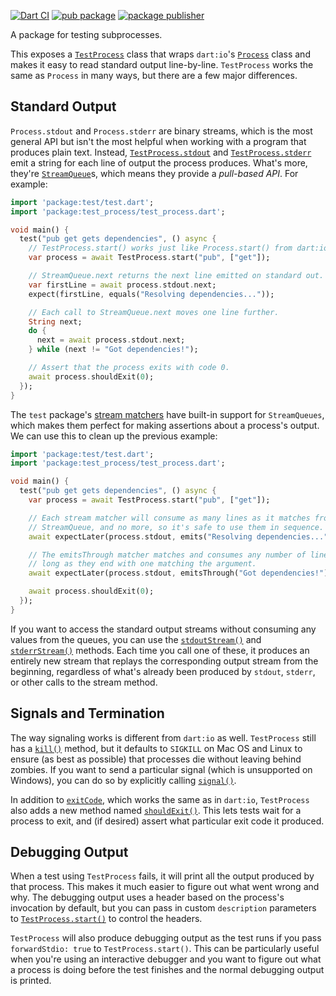 [![Dart CI](https://github.com/dart-lang/test_process/actions/workflows/test-package.yml/badge.svg)](https://github.com/dart-lang/test_process/actions/workflows/test-package.yml)
[![pub package](https://img.shields.io/pub/v/test_process.svg)](https://pub.dev/packages/test_process)
[![package publisher](https://img.shields.io/pub/publisher/test_process.svg)](https://pub.dev/packages/test_process/publisher)

A package for testing subprocesses.

This exposes a [`TestProcess`][TestProcess] class that wraps `dart:io`'s
[`Process`][Process] class and makes it easy to read standard output
line-by-line. `TestProcess` works the same as `Process` in many ways, but there
are a few major differences.

[TestProcess]: https://pub.dev/documentation/test_process/latest/test_process/TestProcess-class.html
[Process]: https://api.dart.dev/stable/dart-io/Process-class.html

## Standard Output

`Process.stdout` and `Process.stderr` are binary streams, which is the most
general API but isn't the most helpful when working with a program that produces
plain text. Instead, [`TestProcess.stdout`][stdout] and
[`TestProcess.stderr`][stderr] emit a string for each line of output the process
produces. What's more, they're [`StreamQueue`][StreamQueue]s, which means
they provide a *pull-based API*. For example:

[stdout]: https://pub.dev/documentation/test_process/latest/test_process/TestProcess/stdout.html
[stderr]: https://pub.dev/documentation/test_process/latest/test_process/TestProcess/stderr.html
[StreamQueue]: https://pub.dev/documentation/async/latest/async/StreamQueue-class.html

```dart
import 'package:test/test.dart';
import 'package:test_process/test_process.dart';

void main() {
  test("pub get gets dependencies", () async {
    // TestProcess.start() works just like Process.start() from dart:io.
    var process = await TestProcess.start("pub", ["get"]);

    // StreamQueue.next returns the next line emitted on standard out.
    var firstLine = await process.stdout.next;
    expect(firstLine, equals("Resolving dependencies..."));

    // Each call to StreamQueue.next moves one line further.
    String next;
    do {
      next = await process.stdout.next;
    } while (next != "Got dependencies!");

    // Assert that the process exits with code 0.
    await process.shouldExit(0);
  });
}
```

The `test` package's [stream matchers][] have built-in support for
`StreamQueues`, which makes them perfect for making assertions about a process's
output. We can use this to clean up the previous example:

[stream matchers]: https://github.com/dart-lang/test#stream-matchers

```dart
import 'package:test/test.dart';
import 'package:test_process/test_process.dart';

void main() {
  test("pub get gets dependencies", () async {
    var process = await TestProcess.start("pub", ["get"]);

    // Each stream matcher will consume as many lines as it matches from a
    // StreamQueue, and no more, so it's safe to use them in sequence.
    await expectLater(process.stdout, emits("Resolving dependencies..."));

    // The emitsThrough matcher matches and consumes any number of lines, as
    // long as they end with one matching the argument.
    await expectLater(process.stdout, emitsThrough("Got dependencies!"));

    await process.shouldExit(0);
  });
}
```

If you want to access the standard output streams without consuming any values
from the queues, you can use the [`stdoutStream()`][stdoutStream] and
[`stderrStream()`][stderrStream] methods. Each time you call one of these, it
produces an entirely new stream that replays the corresponding output stream
from the beginning, regardless of what's already been produced by `stdout`,
`stderr`, or other calls to the stream method.

[stdoutStream]: https://pub.dev/documentation/test_process/latest/test_process/TestProcess/stdoutStream.html
[stderrStream]: https://pub.dev/documentation/test_process/latest/test_process/TestProcess/stderrStream.html

## Signals and Termination

The way signaling works is different from `dart:io` as well. `TestProcess` still
has a [`kill()`][kill] method, but it defaults to `SIGKILL` on Mac OS and Linux
to ensure (as best as possible) that processes die without leaving behind
zombies. If you want to send a particular signal (which is unsupported on
Windows), you can do so by explicitly calling [`signal()`][signal].

[kill]: https://pub.dev/documentation/test_process/latest/test_process/TestProcess/kill.html
[signal]: https://pub.dev/documentation/test_process/latest/test_process/TestProcess/signal.html

In addition to [`exitCode`][exitCode], which works the same as in `dart:io`,
`TestProcess` also adds a new method named [`shouldExit()`][shouldExit]. This
lets tests wait for a process to exit, and (if desired) assert what particular
exit code it produced.

[exitCode]: https://pub.dev/documentation/test_process/latest/test_process/TestProcess/exitCode.html
[shouldExit]: https://pub.dev/documentation/test_process/latest/test_process/TestProcess/shouldExit.html

## Debugging Output

When a test using `TestProcess` fails, it will print all the output produced by
that process. This makes it much easier to figure out what went wrong and why.
The debugging output uses a header based on the process's invocation by
default, but you can pass in custom `description` parameters to
[`TestProcess.start()`][start] to control the headers.

[start]: https://pub.dev/documentation/test_process/latest/test_process/TestProcess/start.html

`TestProcess` will also produce debugging output as the test runs if you pass
`forwardStdio: true` to `TestProcess.start()`. This can be particularly useful
when you're using an interactive debugger and you want to figure out what a
process is doing before the test finishes and the normal debugging output is
printed.
